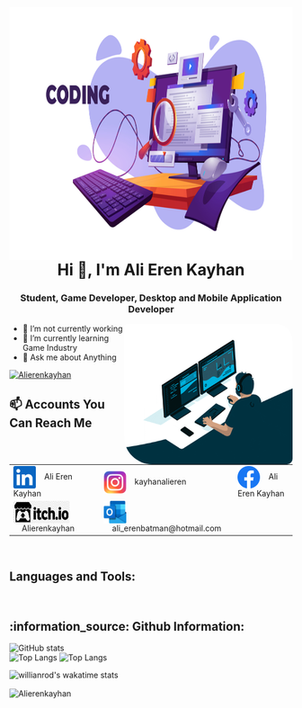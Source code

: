 <p><img align="left" src="image1.png" alt="Alierenkayhan" width ="1100" height = "450" border-radius=" 5px 30px 10px 50px" /></p>
 

<h1 align = "center" >Hi 👋, I'm Ali Eren Kayhan </h1>
<h3 align = "center" > Student, Game Developer, Desktop and Mobile Application Developer </h3>

<p><img align="right" src="gip.gif" alt="Alierenkayhan" width ="300" height = "250" style="border-radius: 5px 30px 10px 50px" /></p>

- 🔭 I’m not currently working   
- 🌱 I’m currently learning Game Industry
- 💬 Ask me about Anything
<p> </p>

<p align="left"> 
  <a href="https://github.com/ryo-ma/github-profile-trophy">
  <img src="https://github-profile-trophy.vercel.app/?username=Alierenkayhan" alt="Alierenkayhan" width ="510" height = "200" /></a> 
</p>

<h2 align = "left">📫 Accounts You Can Reach Me</h2>


<table style = "border: none;">
  <tr>
    <td><img align="center" src="linkedin.png"  height="40" width="40" />&nbsp;&nbsp;&nbsp;&nbsp;Ali Eren Kayhan</td>
    <td><img align="center" src="instagram.png"  height="40" width="40" />&nbsp;&nbsp;&nbsp;&nbsp;kayhanalieren</td>
    <td><img align="center" src="facebook.png"  height="40" width="40" />&nbsp;&nbsp;&nbsp;&nbsp;Ali Eren Kayhan</td>
  </tr>
  <tr>
    <td><img align="center" src="Itch.io_logo.png"  height="40" width="100" />&nbsp;&nbsp;&nbsp;&nbsp;Alierenkayhan</td>
    <td><img align="center" src="outlook.png"  height="40" width="40" />&nbsp;&nbsp;&nbsp;&nbsp;ali_erenbatman@hotmail.com</td>
  </tr>
</table>


<br>
  

<h2 align="left">Languages and Tools:</h2>

<br>

<h2 align="left">:information_source:	Github Information:</h2> 

![GitHub stats](https://github-readme-stats.vercel.app/api?username=Alierenkayhan)
<br>
![Top Langs](https://github-readme-stats.vercel.app/api/top-langs/?username=Alierenkayhan)
![Top Langs](https://github-readme-stats.vercel.app/api/top-langs/?username=Alierenkayhan&layout=compact)

![willianrod's wakatime stats](https://github-readme-stats.vercel.app/api/wakatime?username=willianrod)


<p ><img align="center" src="https://github-readme-streak-stats.herokuapp.com/?user=Alierenkayhan&" alt="Alierenkayhan"  /></p>


 
